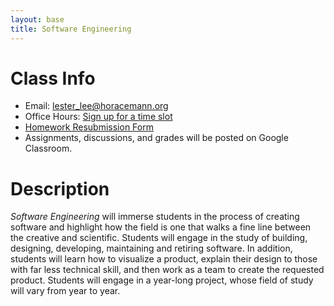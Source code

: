 ```yaml
---
layout: base
title: Software Engineering
---
```

# Class Info
  - Email: [lester_lee@horacemann.org](mailto:lester_lee@horacemann.org)
  - Office Hours: [Sign up for a time slot][office]
  - [Homework Resubmission Form][hw]
  - Assignments, discussions, and grades will be posted on Google Classroom.

# Description
_Software Engineering_ will immerse students in the process of creating software and highlight how the field is one that walks a fine line between the creative and scientific. Students will engage in the study of building, designing, developing, maintaining and retiring software. In addition, students will learn how to visualize a product, explain their design to those with far less technical skill, and then work as a team to create the requested product. Students will engage in a year-long project, whose field of study will vary from year to year.

[office]: https://calendar.google.com/calendar/selfsched?sstoken=UUY4RDhDalJGdmFqfGRlZmF1bHR8Mzg4NTVhZGFiNmQ3NDBmM2NjNWIzZmI4ODM0OWUwYjE
[hw]: https://forms.gle/iyR3c6xHg9vbcnNe9